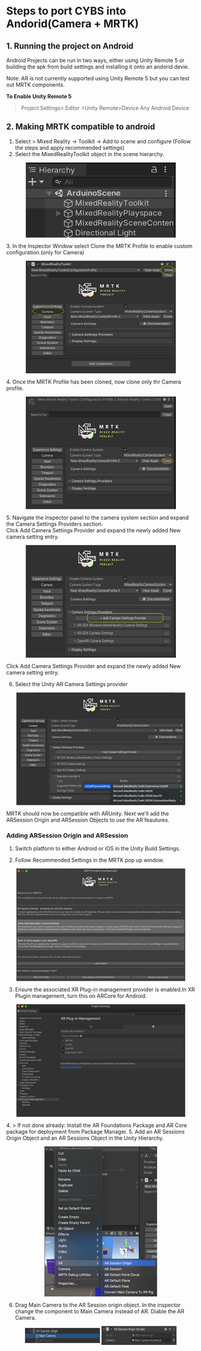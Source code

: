 
# Steps to port CYBS into Andorid(Camera + MRTK)


## 1. Running the project on Android 

Android Projects can be run in two ways, either using Unity Remote 5 or building the apk from build settings and installing it onto an andorid devie.

Note: AR is not currently supported using Unity Remote 5 but you can test out MRTK components.

 **To Enable Unity Remote 5**
> Project Settings> Editor >Unity Remote>Device Any Android Device

## 2. Making MRTK compatible to android

1. Select > Mixed Reality -> Toolkit -> Add to scene and configure (Follow the steps and apply recommended settings)
2. Select the MixedRealityToolkit object in the scene hierarchy.</br> 
<p align="center">
<picture>
  <img align="center"  src="https://github.com/shankar-r19/CYBS-MArkdown-files/blob/main/Android%20Documentation/Images/Step%201.png" width= "400" height="200">
</picture>
</p>
3.  In the Inspector Window select Clone the MRTK Profile to enable custom configuration.(only for Camera)
<p align="center">
<picture>
  <img align="center"  src="https://github.com/shankar-r19/CYBS-MArkdown-files/blob/main/Android%20Documentation/Images/pic%202.png" width= "400" height="300">
</picture>
</p>
4. Once the MRTK Profile has been cloned, now clone only thr Camera profile. 
<p align="center">
<picture>
  <img align="center"  src="https://github.com/shankar-r19/CYBS-MArkdown-files/blob/main/Android%20Documentation/Images/pic3.png" width= "400" height="300">
</picture>
</p>
5. Navigate the Inspector panel to the camera system section and expand the Camera Settings Providers section.
</br>
Click Add Camera Settings Provider and expand the newly added New camera setting entry.
<p align="center">
<picture>
  <img align="center"  src="https://github.com/shankar-r19/CYBS-MArkdown-files/blob/main/Android%20Documentation/Images/pic4.png" width= "400" height="300">
</picture>
</p>
Click Add Camera Settings Provider and expand the newly added New camera setting entry.

6. Select the Unity AR Camera Settings provider
<p align="center">
<picture>
  <img align="center"  src="https://github.com/shankar-r19/CYBS-MArkdown-files/blob/main/Android%20Documentation/Images/pic5.png" width= "450" height="300">
</picture>
</p>

MRTK should now be compatible with ARUnity. Next we'll add the ARSession Origin and ARSession Objects to use the AR feautures. 

### Adding ARSession Origin and ARSession 

1. Switch platform to either Android or iOS in the Unity Build Settings.


2. Follow Recommended Settings in the MRTK pop up window.
<p align="center">
<picture>
  <img align="center"  src="https://github.com/shankar-r19/CYBS-MArkdown-files/blob/main/Android%20Documentation/Images/pic6.png" width= "450" height="300">
</picture>
</p>



3. Ensure the associated XR Plug-in management provider is enabled.In XR Plugin management, turn this on ARCore for Android.
<p align="center">
<picture>
  <img align="center"  src="https://github.com/shankar-r19/CYBS-MArkdown-files/blob/main/Android%20Documentation/Images/pic%207.png" width= "450" height="300">
</picture>
</p>
4. > If not done already: Install the AR Foundations Package and AR Core package for deployment from Package Manager. 
5. Add an AR Sessions Origin Object and an AR Sessions Object in the Unity Hierarchy. 



<p align="center">
<picture>
  <img align="center"  src="https://github.com/shankar-r19/CYBS-MArkdown-files/blob/main/Android%20Documentation/Images/ARSO.png" width= "300" height="400">
</picture>
</p>

6. Drag Main Camera to the AR Session origin object. In the inspector change the component to Main Camera instead of AR. Diable the AR Camera. 
<p align="center">
<picture>
 <img align="center"  src="https://github.com/shankar-r19/CYBS-MArkdown-files/blob/main/Android%20Documentation/Images/image10.png" width= "200" height="40">
  </PICTURE>
  <picture>
  <img align="center"  src="https://github.com/shankar-r19/CYBS-MArkdown-files/blob/main/Android%20Documentation/Images/AR%20Camera.png" width= "200" height="50">

  
  
</picture>
</p>
